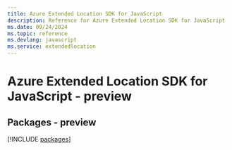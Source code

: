 ```yaml
---
title: Azure Extended Location SDK for JavaScript
description: Reference for Azure Extended Location SDK for JavaScript
ms.date: 09/24/2024
ms.topic: reference
ms.devlang: javascript
ms.service: extendedlocation
---
```

# Azure Extended Location SDK for JavaScript - preview
## Packages - preview
[!INCLUDE [packages](extended-location-index.md)]